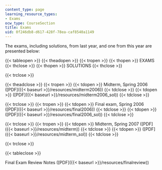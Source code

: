 ```yaml
---
content_type: page
learning_resource_types:
- Exams
ocw_type: CourseSection
title: Exams
uid: 0f246db8-d617-428f-78ea-caf8540a1149
---
```


The exams, including solutions, from last year, and one from this year are presented below:

{{< tableopen >}}
{{< theadopen >}}
{{< tropen >}}
{{< thopen >}}
EXAMS
{{< thclose >}}
{{< thopen >}}
SOLUTIONS
{{< thclose >}}

{{< trclose >}}

{{< theadclose >}}
{{< tropen >}}
{{< tdopen >}}
Midterm, Spring 2006 ([PDF]({{< baseurl >}}/resources/midterm2006))
{{< tdclose >}}
{{< tdopen >}}
([PDF]({{< baseurl >}}/resources/midterm2006_sol))
{{< tdclose >}}

{{< trclose >}}
{{< tropen >}}
{{< tdopen >}}
Final exam, Spring 2006 ([PDF]({{< baseurl >}}/resources/final2006))
{{< tdclose >}}
{{< tdopen >}}
([PDF]({{< baseurl >}}/resources/final2006_sol))
{{< tdclose >}}

{{< trclose >}}
{{< tropen >}}
{{< tdopen >}}
Midterm, Spring 2007 ([PDF]({{< baseurl >}}/resources/midterm))
{{< tdclose >}}
{{< tdopen >}}
([PDF]({{< baseurl >}}/resources/midterm_sol))
{{< tdclose >}}

{{< trclose >}}

{{< tableclose >}}

Final Exam Review Notes ([PDF]({{< baseurl >}}/resources/finalreview))